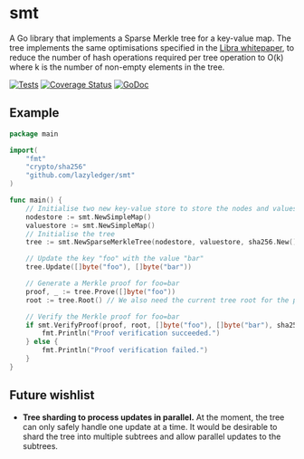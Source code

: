 # smt

A Go library that implements a Sparse Merkle tree for a key-value map. The tree implements the same optimisations specified in the [Libra whitepaper](https://developers.libra.org/docs/assets/papers/the-libra-blockchain/2020-05-26.pdf), to reduce the number of hash operations required per tree operation to O(k) where k is the number of non-empty elements in the tree.

[![Tests](https://github.com/lazyledger/smt/actions/workflows/test.yml/badge.svg)](https://github.com/lazyledger/smt/actions/workflows/test.yml)
[![Coverage Status](https://coveralls.io/repos/github/lazyledger/smt/badge.svg?branch=master)](https://coveralls.io/github/lazyledger/smt?branch=master)
[![GoDoc](https://godoc.org/github.com/lazyledger/smt?status.svg)](https://godoc.org/github.com/lazyledger/smt)

## Example

```go
package main

import(
    "fmt"
    "crypto/sha256"
    "github.com/lazyledger/smt"
)

func main() {
    // Initialise two new key-value store to store the nodes and values of the tree
    nodestore := smt.NewSimpleMap()
    valuestore := smt.NewSimpleMap()
    // Initialise the tree
    tree := smt.NewSparseMerkleTree(nodestore, valuestore, sha256.New())

    // Update the key "foo" with the value "bar"
    tree.Update([]byte("foo"), []byte("bar"))

    // Generate a Merkle proof for foo=bar
    proof, _ := tree.Prove([]byte("foo"))
    root := tree.Root() // We also need the current tree root for the proof

    // Verify the Merkle proof for foo=bar
    if smt.VerifyProof(proof, root, []byte("foo"), []byte("bar"), sha256.New()) {
        fmt.Println("Proof verification succeeded.")
    } else {
        fmt.Println("Proof verification failed.")
    }
}
```

## Future wishlist

- **Tree sharding to process updates in parallel.** At the moment, the tree can only safely handle one update at a time. It would be desirable to shard the tree into multiple subtrees and allow parallel updates to the subtrees.
